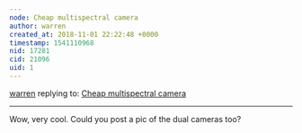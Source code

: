 ```yaml
---
node: Cheap multispectral camera 
author: warren
created_at: 2018-11-01 22:22:48 +0000
timestamp: 1541110968
nid: 17281
cid: 21096
uid: 1
---
```




[warren](../profile/warren) replying to: [Cheap multispectral camera ](../notes/maykef/10-12-2018/cheap-multispectral-camera)

----
Wow, very cool. Could you post a pic of the dual cameras too? 
